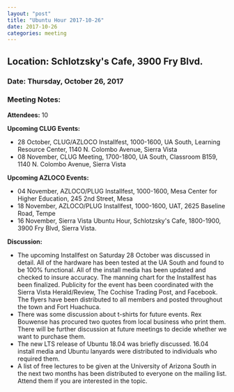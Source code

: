 ```yaml
---
layout: "post"
title: "Ubuntu Hour 2017-10-26"
date: 2017-10-26
categories: meeting
---
```


## Location: Schlotzsky's Cafe, 3900 Fry Blvd.

### Date: Thursday, October 26, 2017

### Meeting Notes:

**Attendees:** 10

**Upcoming CLUG Events:**

 * 28 October, CLUG/AZLOCO Installfest, 1000-1600, UA South, Learning Resource Center, 1140 N. Colombo Avenue, Sierra Vista
 * 08 November, CLUG Meeting, 1700-1800, UA South, Classroom B159, 1140 N. Colombo Avenue, Sierra Vista

**Upcoming AZLOCO Events:**

 * 04 November, AZLOCO/PLUG Installfest, 1000-1600, Mesa Center for Higher Education, 245 2nd Street, Mesa
 * 18 November, AZLOCO/PLUG Installfest, 1000-1600, UAT, 2625 Baseline Road, Tempe
 * 16 November, Sierra Vista Ubuntu Hour, Schlotzsky's Cafe, 1800-1900, 3900 Fry Blvd, Sierra Vista.
 
**Discussion:**

 * The upcoming Installfest on Saturday 28 October was discussed in detail.  All of the hardware has been tested at the UA South and found to be 100% functional.  All of the install media has been updated and checked to insure accuracy.  The manning chart for the Installfest has been finalized.  Publicity for the event has been coordinated with the Sierra Vista Herald/Review, The Cochise Trading Post, and Facebook.  The flyers have been distributed to all members and posted throughout the town and Fort Huachuca.
 * There was some discussion about t-shirts for future events.  Rex Bouwense has procured two quotes from local business who print them.  There will be further discussion at future meetings to decide whether we want to purchase them.
 * The new LTS release of Ubuntu 18.04 was briefly discussed.  16.04 install media and Ubuntu lanyards were distributed to individuals who required them.
 * A list of free lectures to be given at the University of Arizona South in the next two months has been distributed to everyone on the mailing list.  Attend them if you are interested in the topic.
